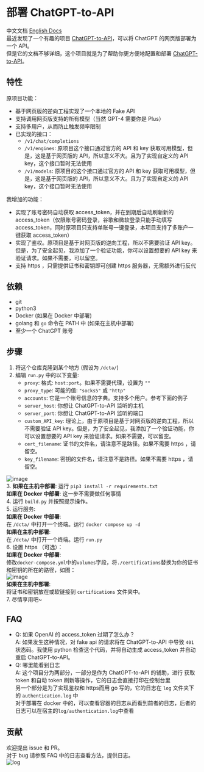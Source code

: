# 部署 ChatGPT-to-API
中文文档  [English Docs](./README.md)  
最近发现了一个有趣的项目 [ChatGPT-to-API](https://github.com/acheong08/ChatGPT-to-API)，可以将 ChatGPT 的网页版部署为一个 API。  
但是它的文档不够详细，这个项目就是为了帮助你更方便地配置和部署 [ChatGPT-to-API](https://github.com/acheong08/ChatGPT-to-API)。  

## 特性
原项目功能：  
- 基于网页版的逆向工程实现了一个本地的 Fake API  
- 支持调用网页版支持的所有模型（当然 GPT-4 需要你是 Plus）  
- 支持多用户，从而防止触发频率限制  
- 已实现的接口：  
  - `/v1/chat/completions`  
  - `/v1/engines`: 原项目这个接口通过官方的 API 和 key 获取可用模型，但是，这是基于网页版的 API，所以意义不大。且为了实现自定义的 API key，这个接口暂时无法使用  
  - `/v1/models`: 原项目的这个接口通过官方的 API 和 key 获取可用模型，但是，这是基于网页版的 API，所以意义不大。且为了实现自定义的 API key，这个接口暂时无法使用  

我增加的功能：  
- 实现了账号密码自动获取 access_token，并在到期后自动刷新新的 access_token（仅限账号密码登录，谷歌和微软登录只能手动填写 access_token，同时原项目只支持单账号一键登录，本项目支持了多账户一键获取 access_token）  
- 实现了鉴权。原项目是基于对网页版的逆向工程，所以不需要验证 API key。但是，为了安全起见，我添加了一个验证功能，你可以设置想要的 API key 来验证请求。如果不需要，可以留空。  
- 支持 https ，只需提供证书和密钥即可创建 https 服务器，无需额外进行反代  

## 依赖
- git  
- python3  
- Docker (如果在 Docker 中部署)  
- golang 和 `go` 命令在 PATH 中 (如果在主机中部署)  
- 至少一个 ChatGPT 账号  

## 步骤
1. 将这个仓库克隆到某个地方 (假设为 `/dcta/`)  
2. 编辑 `run.py` 中的以下变量:  
   - `proxy`: 格式: `host:port`。如果不需要代理，设置为 `""`  
   - `proxy_type`: 可能的值: `"socks5"` 或 `"http"`  
   - `accounts`: 它是一个账号信息的字典。支持多个用户。参考下面的例子  
   - `server_host`: 你想让 ChatGPT-to-API 监听的主机  
   - `server_port`: 你想让 ChatGPT-to-API 监听的端口  
   - `custom_API_key`: 理论上，由于原项目是基于对网页版的逆向工程，所以不需要验证 API key。但是，为了安全起见，我添加了一个验证功能，你可以设置想要的 API key 来验证请求。如果不需要，可以留空。  
   - `cert_filename`: 证书的文件名，请注意不是路径。如果不需要 https ，请留空。  
   - `key_filename`: 密钥的文件名，请注意不是路径。如果不需要 https ，请留空。  

![image](https://github.com/Geniucker/Deploy-ChatGPT-to-API/assets/61449208/5c33d3f9-bf21-4a04-af34-579dc6e5fe73)  
3. **如果在主机中部署**: 运行 `pip3 install -r requirements.txt`  
   **如果在 Docker 中部署**: 这一步不需要做任何事情  
4. 运行 `build.py` 并按照提示操作。  
5. 运行服务:  
   **如果在 Docker 中部署**:  
   在 `/dcta/` 中打开一个终端。运行 `docker compose up -d`  
   **如果在主机中部署**:  
   在 `/dcta/` 中打开一个终端。运行 `run.py`  
6. 设置 https （可选）：  
   **如果在 Docker 中部署**:  
   修改`docker-compose.yml`中的`volumes`字段，将`./certifications`替换为你的证书和密钥的所在的路径，如图：  
   ![image](https://github.com/Geniucker/Deploy-ChatGPT-to-API/assets/61449208/2ae9c330-c360-40f1-b741-03c217191e11)  
   **如果在主机中部署**:  
   将证书和密钥放在或软链接到 `certifications` 文件夹中。  
7. 尽情享用吧~  

## FAQ
- Q: 如果 OpenAI 的 access_token 过期了怎么办？  
  A: 如果发生这种情况，对 fake api 的请求将在 ChatGPT-to-API 中导致 `401` 状态码。我使用 python 检查这个代码，并将自动生成 access_token 并自动重启 ChatGPT-to-API。  
- Q: 哪里能看到日志  
  A: 这个项目分为两部分，一部分是作为 ChatGPT-to-API 的辅助，进行 获取 token 和自动 token 刷新等操作，它的日志会直接打印在控制台里  
     另一个部分是为了实现鉴权和 https而用 go 写的，它的日志在 `log` 文件夹下的 `authentication.log` 中  
     对于部署在 docker 中的，可以查看容器的日志从而看到前者的日志，后者的日志可以在宿主的`log/authentication.log`中查看  

## 贡献
欢迎提出 issue 和 PR。  
对于 bug 请参照 FAQ 中的日志查看方法，提供日志。  
![log](https://github.com/Geniucker/Deploy-ChatGPT-to-API/assets/61449208/e8472434-780d-4dcc-aaa1-75154c21b917)  
